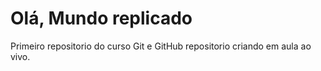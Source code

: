 # Olá, Mundo replicado
 Primeiro repositorio do curso Git e GitHub
 repositorio criando em aula ao vivo.
